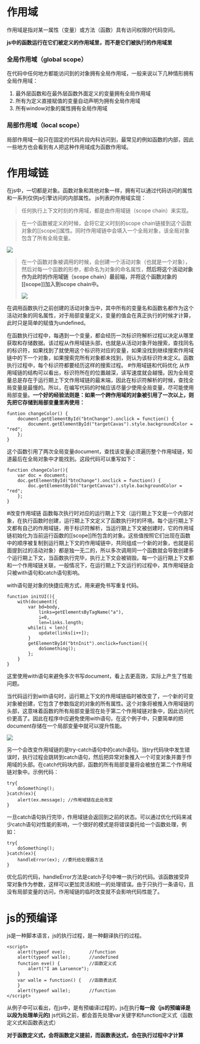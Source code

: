 # 作用域

作用域是指对某一属性（变量）或方法（函数）具有访问权限的代码空间。

**js中的函数运行在它们被定义的作用域里，而不是它们被执行的作用域里**

### 全局作用域（global scope）
在代码中任何地方都能访问到的对象拥有全局作用域，一般来说以下几种情形拥有全局作用域：

1. 最外层函数和在最外层函数外面定义的变量拥有全局作用域
2. 所有为定义直接赋值的变量自动声明为拥有全局作用域
3. 所有window对象的属性拥有全局作用域
### 局部作用域（local scope）
局部作用域一般只在固定的代码片段内科访问到，最常见的例如函数的内部，因此一些地方也会看到有人把这种作用域成为函数作用域。
# 作用域链
在js中，一切都是对象。函数对象和其他对象一样，拥有可以通过代码访问的属性和一系列仅供js引擎访问的内部属性。
js列表的作用域实现：

>任何执行上下文时刻的作用域，都是由作用域链（scope chain）来实现。

>在一个函数被定义的时候，会将它定义时刻的scope chain链接到这个函数对象的[[scope]]属性。同时作用域链中会填入一个全局对象，该全局对象包含了所有全局变量。
>
![](http://pic002.cnblogs.com/images/2011/36987/2011090414435366.jpg)

>在一个函数对象被调用的时候，会创建一个活动对象（也就是一个对象），然后对每一个函数的形参，都命名为对象的命名属性，**然后将这个活动对象作为此时的作用域链（scope chain）最前端，并将这个函数对象的[[scope]]加入到scope chain中。**
>
>![](http://pic002.cnblogs.com/images/2011/36987/2011090414444843.jpg)

在调用函数执行之前创建的活动对象当中，其中所有的变量名和函数名都作为这个活动对象的同名属性，对于局部变量定义，变量的值会在真正执行的时候才计算，此时只是简单的赋值为undefined。

在函数执行过程中，每遇到一个变量，都会经历一次标识符解析过程以决定从哪里获取和存储数据。该过程从作用域链头部，也就是从活动对象开始搜索，查找同名的标识符，如果找到了就使用这个标识符对应的变量，如果没找到继续搜索作用域链中的下一个对象，如果搜索完所有对象都未找到，则认为该标识符未定义。函数执行过程中，每个标识符都要经历这样的搜索过程。
#作用域链和代码优化
从作用域链的结构可以看出，标识符所在的位置越深，读写速度就会越慢。因为全局变量总是存在于运行期上下文作用域链的最末端，因此在标识符解析的时候，查找全局变量是最慢的。所以，在编写代码的时候应该尽量少使用全局变量，尽可能使用局部变量。**一个好的经验法则是：如果一个跨作用域的对象被引用了一次以上，则先把它存储到局部变量里再使用：**
    
    funtion changeColor() {
        document.getElementById("btnChange").onclick = function() {
            document.getElementById("targetCavas").style.backgroundColor = "red";
        };
    }
这个函数引用了两次全局变量document，查找该变量必须遍历整个作用域链，知道最后在全局对象中才能找到。这段代码可以重写如下：

    function changeColor(){
        var doc = document;
        doc.getElementById("btnChange").onclick = function() {
            doc.getElementById("targetCanvas").style.backgroundColor = "red";
        };
    }

#改变作用域链
函数每次执行时对应的运行期上下文（运行期上下文是一个内部对象，在执行函数时创建，运行期上下文定义了函数执行时的环境。每个运行期上下文都有自己的作用域链，用于标识符解析，当运行期上下文被创建时，它的作用域链初始化为当前运行函数的[[scope]]所包含的对象。这些值按照它们出现在函数中的顺序被复制到运行期上下文的作用域链中，共同组成一个新的对象，也就是前面提到过的活动对象）都是独一无二的，所以多次调用同一个函数就会导致创建多个运行期上下文，当函数执行完毕，执行上下文会被销毁。每一个运行期上下文都和一个作用域链关联，一般情况下，在运行期上下文运行的过程中，其作用域链会只被with语句和catch语句影响。

with语句是对象的快捷应用方式，用来避免书写重复代码。

    function initUI(){
        with(document){
            var bd=body,
                links=getElementsByTagName("a"),
                i=0,
                len=links.length;
            while(i < len){
                update(links[i++]);
            }
            getElementById("btnInit").onclick=function(){
                doSomething();
            };
        }
    }
这里使用with语句来避免多次书写document，看上去更高效，实际上产生了性能问题。

当代码运行到with语句时，运行期上下文的作用域链临时被改变了，一个新的可变对象被创建，它包含了参数指定的对象的所有属性。这个对象将被推入作用域链的头部，这意味着函数的所有局部变量现在处于第二个作用域链对象中，因此访问代价更高了。因此在程序中应避免使用with语句，在这个例子中，只要简单的把document存储在一个局部变量中就可以提升性能。

![](http://pic002.cnblogs.com/images/2011/36987/2011090414454524.jpg)

另一个会改变作用域链的是try-catch语句中的catch语句。当try代码块中发生错误时，执行过程会跳转到catch语句，然后把异常对象推入一个可变对象并置于作用域的头部。在catch代码块内部，函数的所有局部变量将会被放在第二个作用域链对象中。示例代码：
    
    try{
        doSomething();
    }catch(ex){
        alert(ex.message); //作用域链在此处改变
    }

一旦catch语句执行完毕，作用域链会返回到之前的状态。可以通过优化代码来减少catch语句对性能的影响，一个很好的模式是将错误委托给一个函数处理，例如：

    try{
        doSomething();
    }catch(ex){
        handleError(ex); //委托给处理器方法
    }
优化后的代码，handleError方法是catch子句中唯一执行的代码。该函数接受异常对象作为参数，这样可以更加灵活和统一的处理错误。由于只执行一条语句，且没有局部变量的访问，作用域链的临时改变就不会影响代码性能了。
# js的预编译

js是一种脚本语言，js的执行过程，是一种翻译执行的过程。

    <script>
        alert(typeof eve);         //function
        alert(typeof walle);       //undefined
        function eve() {           //函数定义式
            alert("I am Laruence");
        }
        var walle = function() {   //函数表达式
        }
        alert(typeof walle);       //function
    </script>

从例子中可以看出，在js中，是有预编译过程的，js在执行**每一段（js的预编译是以段为处理单元的)** js代码之前，都会首先处理var关键字和function定义式（函数定义式和函数表达式）

**对于函数定义式，会将函数定义提前，而函数表达式，会在执行过程中才计算**